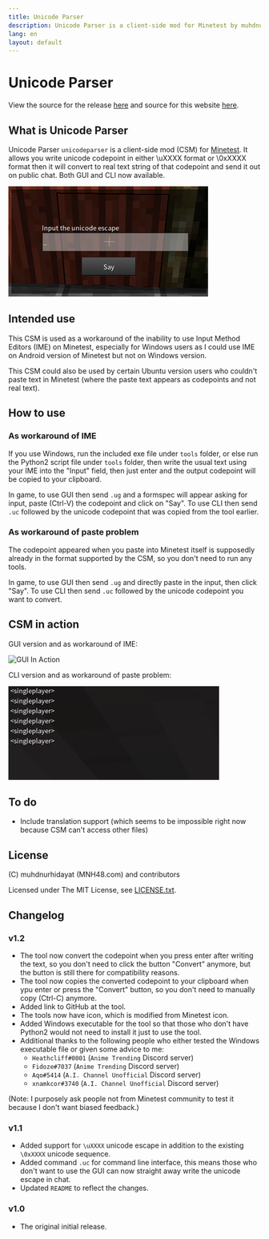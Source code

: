 ```yaml
---
title: Unicode Parser
description: Unicode Parser is a client-side mod for Minetest by muhdnurhidayat, it's temporary solution to chat in unicode characters.
lang: en
layout: default
---
```



# Unicode Parser
View the source for the release [here](https://github.com/MuhdNurHidayat/unicodeparser) and source for this website [here](https://github.com/MuhdNurHidayat/unicodeparser/tree/gh-pages).


## What is Unicode Parser
Unicode Parser `unicodeparser` is a client-side mod (CSM) for [Minetest](https://www.minetest.net).
It allows you write unicode codepoint in either \uXXXX format or \0xXXXX format
then it will convert to real text string of that codepoint and send it out on
public chat. Both GUI and CLI now available.

![The GUI](images/thegui.png?raw=true "The GUI")


## Intended use

This CSM is used as a workaround of the inability to use Input Method Editors
(IME) on Minetest, especially for Windows users as I could use IME on Android
version of Minetest but not on Windows version.

This CSM could also be used by certain Ubuntu version users who couldn't paste
text in Minetest (where the paste text appears as codepoints and not real text).


## How to use

### As workaround of IME

If you use Windows, run the included exe file under `tools` folder, or else run
the Python2 script file under `tools` folder, then write the usual text using
your IME into the "Input" field, then just enter and the output codepoint will
be copied to your clipboard.

In game, to use GUI then send `.ug` and a formspec will appear asking for input,
paste (Ctrl-V) the codepoint and click on "Say". To use CLI then send `.uc` followed
by the unicode codepoint that was copied from the tool earlier.

### As workaround of paste problem

The codepoint appeared when you paste into Minetest itself is supposedly already
in the format supported by the CSM, so you don't need to run any tools.

In game, to use GUI then send `.ug` and directly paste in the input, then click "Say".
To use CLI then send `.uc` followed by the unicode codepoint you want to convert.


## CSM in action

GUI version and as workaround of IME:

![GUI In Action](images/inaction.gif?raw=true "GUI In Action")

CLI version and as workaround of paste problem:

![CLI In Action](images/cli.gif?raw=true "CLI In Action")


## To do

- Include translation support (which seems to be impossible right now because CSM can't access other files)


## License

(C) muhdnurhidayat (MNH48.com) and contributors

Licensed under The MIT License, see [LICENSE.txt](LICENSE.txt "The MIT License").


## Changelog

### v1.2

- The tool now convert the codepoint when you press enter after writing the text, so you don't need to click the button "Convert" anymore, but the button is still there for compatibility reasons.
- The tool now copies the converted codepoint to your clipboard when ypu enter or press the "Convert" button, so you don't need to manually copy (Ctrl-C) anymore.
- Added link to GitHub at the tool.
- The tools now have icon, which is modified from Minetest icon.
- Added Windows executable for the tool so that those who don't have Python2 would not need to install it just to use the tool.
- Additional thanks to the following people who either tested the Windows executable file or given some advice to me:
  - `Heathcliff#0001` (`Anime Trending` Discord server)
  - `Fidoze#7037` (`Anime Trending` Discord server)
  - `Aqo#5414` (`A.I. Channel Unofficial` Discord server)
  - `xnamkcor#3740` (`A.I. Channel Unofficial` Discord server)
  
(Note: I purposely ask people not from Minetest community to test it because I don't want biased feedback.) 


### v1.1

- Added support for `\uXXXX` unicode escape in addition to the existing `\0xXXXX` unicode sequence.
- Added command `.uc` for command line interface, this means those who don't want to use the GUI can now straight away write the unicode escape in chat.
- Updated `README` to reflect the changes.


### v1.0

- The original initial release.

